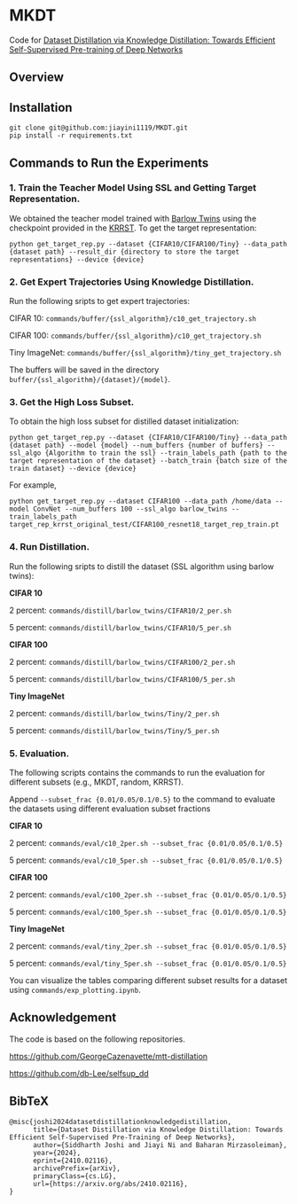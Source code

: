 # MKDT
Code for [Dataset Distillation via Knowledge Distillation: Towards Efficient Self-Supervised Pre-training of Deep Networks](https://arxiv.org/abs/2410.02116)

## Overview

## Installation

```
git clone git@github.com:jiayini1119/MKDT.git
pip install -r requirements.txt
```


## Commands to Run the Experiments

### 1. Train the Teacher Model Using SSL and Getting Target Representation.
We obtained the teacher model trained with [Barlow Twins](https://arxiv.org/abs/2103.03230) using the checkpoint provided in the [KRRST](https://github.com/db-Lee/selfsup_dd). To get the target representation:

```
python get_target_rep.py --dataset {CIFAR10/CIFAR100/Tiny} --data_path {dataset path} --result_dir {directory to store the target representations} --device {device}
```


### 2. Get Expert Trajectories Using Knowledge Distillation.
Run the following sripts to get expert trajectories: 

CIFAR 10: `commands/buffer/{ssl_algorithm}/c10_get_trajectory.sh`

CIFAR 100: `commands/buffer/{ssl_algorithm}/c10_get_trajectory.sh`

Tiny ImageNet: `commands/buffer/{ssl_algorithm}/tiny_get_trajectory.sh`

The buffers will be saved in the directory `buffer/{ssl_algorithm}/{dataset}/{model}`.

### 3. Get the High Loss Subset.
To obtain the high loss subset for distilled dataset initialization: 
```
python get_target_rep.py --dataset {CIFAR10/CIFAR100/Tiny} --data_path {dataset path} --model {model} --num_buffers {number of buffers} --ssl_algo {Algorithm to train the ssl} --train_labels_path {path to the target representation of the dataset} --batch_train {batch size of the train dataset} --device {device}
```

For example, 

```
python get_target_rep.py --dataset CIFAR100 --data_path /home/data --model ConvNet --num_buffers 100 --ssl_algo barlow_twins --train_labels_path target_rep_krrst_original_test/CIFAR100_resnet18_target_rep_train.pt
```

### 4. Run Distillation.

Run the following sripts to distill the dataset (SSL algorithm using barlow twins):

**CIFAR 10** 

2 percent: `commands/distill/barlow_twins/CIFAR10/2_per.sh`

5 percent: `commands/distill/barlow_twins/CIFAR10/5_per.sh`

**CIFAR 100**

2 percent: `commands/distill/barlow_twins/CIFAR100/2_per.sh`

5 percent: `commands/distill/barlow_twins/CIFAR100/5_per.sh`

**Tiny ImageNet**

2 percent: `commands/distill/barlow_twins/Tiny/2_per.sh`

5 percent: `commands/distill/barlow_twins/Tiny/5_per.sh`


### 5. Evaluation.

The following scripts contains the commands to run the evaluation for different subsets (e.g., MKDT, random, KRRST).

Append `--subset_frac {0.01/0.05/0.1/0.5}` to the command to evaluate the datasets using different evaluation subset fractions

**CIFAR 10** 

2 percent: `commands/eval/c10_2per.sh --subset_frac {0.01/0.05/0.1/0.5}`

5 percent: `commands/eval/c10_5per.sh --subset_frac {0.01/0.05/0.1/0.5}`

**CIFAR 100**

2 percent: `commands/eval/c100_2per.sh --subset_frac {0.01/0.05/0.1/0.5}`

5 percent: `commands/eval/c100_5per.sh --subset_frac {0.01/0.05/0.1/0.5}`

**Tiny ImageNet**

2 percent: `commands/eval/tiny_2per.sh --subset_frac {0.01/0.05/0.1/0.5}`

5 percent: `commands/eval/tiny_5per.sh --subset_frac {0.01/0.05/0.1/0.5}`

You can visualize the tables comparing different subset results for a dataset using `commands/exp_plotting.ipynb`.


## Acknowledgement
The code is based on the following repositories. 

https://github.com/GeorgeCazenavette/mtt-distillation

https://github.com/db-Lee/selfsup_dd

## BibTeX
```
@misc{joshi2024datasetdistillationknowledgedistillation,
      title={Dataset Distillation via Knowledge Distillation: Towards Efficient Self-Supervised Pre-Training of Deep Networks}, 
      author={Siddharth Joshi and Jiayi Ni and Baharan Mirzasoleiman},
      year={2024},
      eprint={2410.02116},
      archivePrefix={arXiv},
      primaryClass={cs.LG},
      url={https://arxiv.org/abs/2410.02116}, 
}
```
